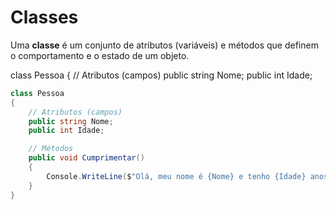 # Classes

Uma **classe** é um conjunto de atributos (variáveis) e métodos que definem o comportamento e o estado de um objeto.

class Pessoa { // Atributos (campos) public string Nome; public int Idade;

```csharp
class Pessoa
{
    // Atributos (campos)
    public string Nome;
    public int Idade;

    // Métodos
    public void Cumprimentar()
    {
        Console.WriteLine($"Olá, meu nome é {Nome} e tenho {Idade} anos.");
    }
}
```


